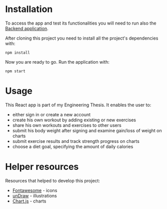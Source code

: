# Installation
To access the app and test its functionalities you will need to run also the [Backend application](https://github.com/jpaslawski/GymAPI).

After cloning this project you need to install all the project's dependencies with:
```
npm install
```

Now you are ready to go. Run the application with:
```
npm start
```

# Usage
This React app is part of my Engineering Thesis. It enables the user to:
* either sign in or create a new account
* create his own workout by adding existing or new exercises
* share his own workouts and exercises to other users
* submit his body weight after signing and examine gain/loss of weight on charts
* submit exercise results and track strength progress on charts
* choose a diet goal, specifying the amount of daily calories

# Helper resources
Resources that helped to develop this project:
* [Fontawesome](https://fontawesome.com/) - icons
* [unDraw](https://undraw.co/search) - illustrations
* [Chart.js](https://www.chartjs.org/) - charts
